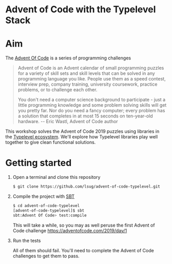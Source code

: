 # Advent of Code with the Typelevel Stack

# Aim

The [Advent Of Code](https://adventofcode.com/2019/about) is a series of programming challenges

> Advent of Code is an Advent calendar of small programming puzzles for a variety of skill sets and skill levels that can be solved in any programming language you like. People use them as a speed contest, interview prep, company training, university coursework, practice problems, or to challenge each other.
>
> You don't need a computer science background to participate - just a little programming knowledge and some problem solving skills will get you pretty far. Nor do you need a fancy computer; every problem has a solution that completes in at most 15 seconds on ten-year-old hardware.
 -- Eric Wastl, Advent of Code author

This workshop solves the Advent of Code 2019 puzzles using libraries in the [Typelevel ecosystem](https://typelevel.org/projects/).  We'll explore how Typelevel libraries play well together to give clean functional solutions.

# Getting started

1. Open a terminal and clone this repository

   ```sh
   $ git clone https://github.com/lsug/advent-of-code-typelevel.git
   ```

2. Compile the project with [SBT](https://www.scala-sbt.org/)

   ```sh
   $ cd advent-of-code-typelevel
   [advent-of-code-typelevel]$ sbt
   sbt:Advent Of Code> test:compile
   ```

   This will take a while, so you may as well peruse the first Advent of Code challenge https://adventofcode.com/2019/day/1

3. Run the tests

   All of them should fail.  You'll need to complete the Advent of Code challenges to get them to pass.
